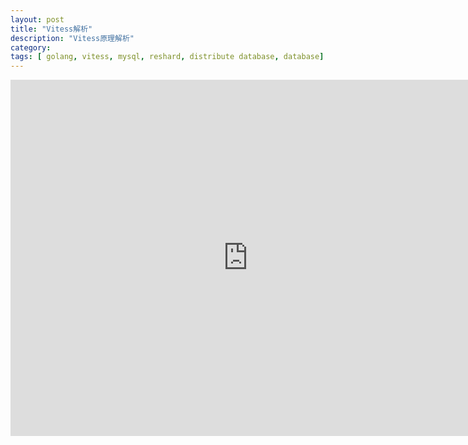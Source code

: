 ```yaml
---
layout: post
title: "Vitess解析"
description: "Vitess原理解析"
category: 
tags: [ golang, vitess, mysql, reshard, distribute database, database]
---
```


<iframe src="http://www.slideshare.net/openinx/slideshelf" width="760px" height="570px" frameborder="0" marginwidth="0" marginheight="0" scrolling="no" style="border:none;" allowfullscreen webkitallowfullscreen mozallowfullscreen></iframe>